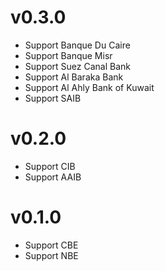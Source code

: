 # v0.3.0
- Support Banque Du Caire
- Support Banque Misr
- Support Suez Canal Bank
- Support Al Baraka Bank
- Support Al Ahly Bank of Kuwait
- Support SAIB

# v0.2.0
- Support CIB
- Support AAIB

# v0.1.0
- Support CBE
- Support NBE
